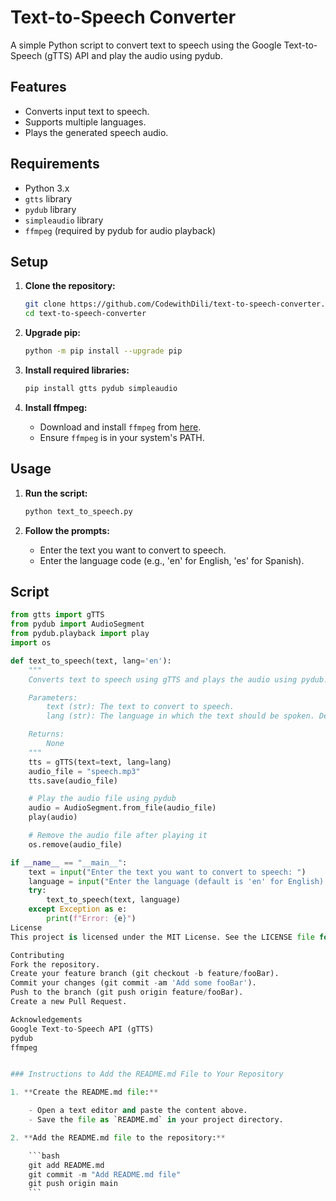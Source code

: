 # Text-to-Speech Converter

A simple Python script to convert text to speech using the Google Text-to-Speech (gTTS) API and play the audio using pydub.

## Features

- Converts input text to speech.
- Supports multiple languages.
- Plays the generated speech audio.

## Requirements

- Python 3.x
- `gtts` library
- `pydub` library
- `simpleaudio` library
- `ffmpeg` (required by pydub for audio playback)

## Setup

1. **Clone the repository:**

    ```bash
    git clone https://github.com/CodewithDili/text-to-speech-converter.git
    cd text-to-speech-converter
    ```

2. **Upgrade pip:**

    ```bash
    python -m pip install --upgrade pip
    ```

3. **Install required libraries:**

    ```bash
    pip install gtts pydub simpleaudio
    ```

4. **Install ffmpeg:**

    - Download and install `ffmpeg` from [here](https://ffmpeg.org/download.html).
    - Ensure `ffmpeg` is in your system's PATH.

## Usage

1. **Run the script:**

    ```bash
    python text_to_speech.py
    ```

2. **Follow the prompts:**

    - Enter the text you want to convert to speech.
    - Enter the language code (e.g., 'en' for English, 'es' for Spanish).

## Script

```python
from gtts import gTTS
from pydub import AudioSegment
from pydub.playback import play
import os

def text_to_speech(text, lang='en'):
    """
    Converts text to speech using gTTS and plays the audio using pydub.

    Parameters:
        text (str): The text to convert to speech.
        lang (str): The language in which the text should be spoken. Default is English ('en').

    Returns:
        None
    """
    tts = gTTS(text=text, lang=lang)
    audio_file = "speech.mp3"
    tts.save(audio_file)

    # Play the audio file using pydub
    audio = AudioSegment.from_file(audio_file)
    play(audio)

    # Remove the audio file after playing it
    os.remove(audio_file)

if __name__ == "__main__":
    text = input("Enter the text you want to convert to speech: ")
    language = input("Enter the language (default is 'en' for English): ").strip() or 'en'
    try:
        text_to_speech(text, language)
    except Exception as e:
        print(f"Error: {e}")
License
This project is licensed under the MIT License. See the LICENSE file for details.

Contributing
Fork the repository.
Create your feature branch (git checkout -b feature/fooBar).
Commit your changes (git commit -am 'Add some fooBar').
Push to the branch (git push origin feature/fooBar).
Create a new Pull Request.

Acknowledgements
Google Text-to-Speech API (gTTS)
pydub
ffmpeg


### Instructions to Add the README.md File to Your Repository

1. **Create the README.md file:**

    - Open a text editor and paste the content above.
    - Save the file as `README.md` in your project directory.

2. **Add the README.md file to the repository:**

    ```bash
    git add README.md
    git commit -m "Add README.md file"
    git push origin main
    ```









